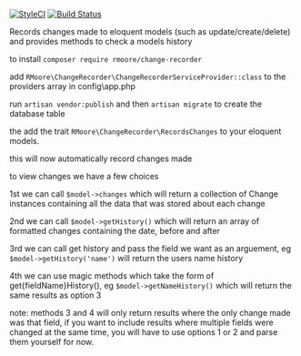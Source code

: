 [![StyleCI](https://styleci.io/repos/63356264/shield)](https://styleci.io/repos/63356264)
[![Build Status](https://travis-ci.org/RMoorePHP/change-recorder.svg)](https://travis-ci.org/RMoorePHP/change-recorder)

Records changes made to eloquent models (such as update/create/delete) and provides methods to check a models history

to install
`composer require rmoore/change-recorder`

add `RMoore\ChangeRecorder\ChangeRecorderServiceProvider::class` to the providers array in config\app.php

run `artisan vendor:publish` and then `artisan migrate` to create the database table

the add the trait `RMoore\ChangeRecorder\RecordsChanges` to your eloquent models.

this will now automatically record changes made

to view changes we have a few choices

1st we can call `$model->changes` which will return a collection of Change instances containing all the data that was stored about each change

2nd we can call `$model->getHistory()` which will return an array of formatted changes containing the date, before and after

3rd we can call get history and pass the field we want as an arguement, eg `$model->getHistory('name')` will return the users name history

4th we can use magic methods which take the form of get{fieldName}History(), eg `$model->getNameHistory()` which will return the same results as option 3

note: methods 3 and 4 will only return results where the only change made was that field, if you want to include results where multiple fields were changed
at the same time, you will have to use options 1 or 2 and parse them yourself for now.
